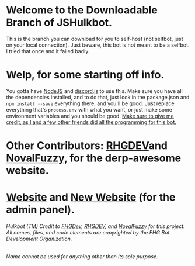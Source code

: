 # Welcome to the Downloadable Branch of JSHulkbot.
 This is the branch you can download for you to self-host (not selfbot, just on your local connection). Just beware, this bot is not meant to be a selfbot. I tried that once and it failed badly.
 
 # Welp, for some starting off info.
 You gotta have [NodeJS](https://nodejs.org "open NodeJS.org") and [discord.js](https://discord.js.org "open discord.js.org") to use this. Make sure you have all the dependencies installed, and to do that, just look in the package.json and `npm install --save` everything there, and you'll be good. Just replace everything that's `process.env` with what you want, or just make some environment variables and you should be good. [Make sure to give me credit, as I and a few other friends did all the programming for this bot.](https://github.com/FHGDev "Credit Link")

#  Other Contributors: <a href=https://github.com/RHGDEV target=_blank>RHGDEV</a>and <a href=https://github.com/NovalFuzzy target=_blank>NovalFuzzy</a>, for the derp-awesome website.

# <a href=https://bot.hulkbot.ml/home target=_blank>Website</a> and <a href=hulkbot.tk target=_blank>New Website</a> (for the admin panel).

###### Hulkbot (TM) Credit to [FHGDev](https://github.com/FHGDev), [RHGDEV](https://github.com/RHGDEV), and [NovalFuzzy](https://github.com/NovalFuzzy) for this project. All names, files, and code elements are copyrighted by the FHG Bot Development Organization. 



###### Name cannot be used for anything other than its sole purpose.

